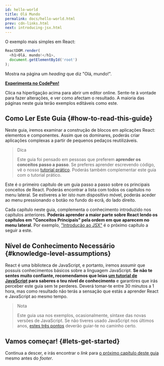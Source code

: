 ```yaml
---
id: hello-world
title: Olá Mundo
permalink: docs/hello-world.html
prev: cdn-links.html
next: introducing-jsx.html
---
```


O exemplo mais simples em React:

```js
ReactDOM.render(
  <h1>Olá, mundo!</h1>,
  document.getElementById('root')
);
```

Mostra na página um *heading* que diz "Olá, mundo!".

**[Experimenta no CodePen!](codepen://hello-world)**

Clica na hiperligação acima para abrir um editor online. Sente-te à vontade para fazer alterações, e ver como afectam o resultado. A maioria das páginas neste guia terão exemplos editáveis como este.

## Como Ler Este Guia {#how-to-read-this-guide}

Neste guia, iremos examinar a construção de blocos em aplicações React: elementos e componentes. Assim que os dominares, poderás criar aplicações complexas a partir de pequenos pedaços reutilizáveis.

>Dica
>
>Este guia foi pensado em pessoas que preferem **aprender os conceitos passo a passo**. Se preferes aprender escrevendo código, vê o nosso [tutorial prático](/tutorial/tutorial.html). Poderás também complementar este guia com o tutorial prático.

Este é o primeiro capítulo de um guia passo a passo sobre os principais conceitos de React. Poderás encontrar a lista com todos os capítulos no menu lateral. Se estiveres a ler isto num dispositivo móvel, poderás aceder ao menu pressionando o botão no fundo do ecrã, do lado direito.

Cada capítulo neste guia, complementa o conhecimento introduzido nos capítulos anteriores. **Poderás aprender a maior parte sobre React lendo os capítulos em "Conceitos Principais" pela ordem em que aparecem no menu lateral.** Por exemplo, ["Introdução ao JSX"](/docs/introducing-jsx.html) é o próximo capítulo a seguir a este.

## Nível de Conhecimento Necessário {#knowledge-level-assumptions}

React é uma biblioteca de JavaScript, e portanto, iremos assumir que possuis conhecimentos básicos sobre a linguagem JavaScript. **Se não te sentes muito confiante, recomendamos que leias [um tutorial de JavaScript](https://developer.mozilla.org/pt-BR/docs/Web/JavaScript/A_re-introduction_to_JavaScript) para saberes o teu nível de conhecimento** e garantires que irás perceber este guia sem te perderes. Deverá tomar-te entre 30 minutos a 1 hora, mas como resultado não terás a sensação que estás a aprender React e JavaScript ao mesmo tempo.

>Nota
>
>Este guia usa nos exemplos, ocasionalmente, síntaxe das novas versões de JavaScript. Se não tiveres usado JavaScript nos últimos anos, [estes três pontos](https://gist.github.com/gaearon/683e676101005de0add59e8bb345340c) deverão guiar-te no caminho certo.


## Vamos começar! {#lets-get-started}

Continua a descer, e irás encontrar o *link* para [o próximo capítulo deste guia](/docs/introducing-jsx.html) mesmo antes do *footer*.


